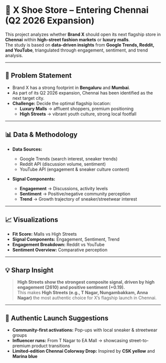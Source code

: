 # 🏬 X Shoe Store – Entering Chennai (Q2 2026 Expansion)

This project analyzes whether **Brand X** should open its next flagship store in **Chennai** within **high-street fashion markets** or **luxury malls**.  
The study is based on **data-driven insights** from **Google Trends, Reddit, and YouTube**, triangulated through engagement, sentiment, and trend analysis.

---

## 📌 Problem Statement
- Brand X has a strong footprint in **Bengaluru** and **Mumbai**.  
- As part of its Q2 2026 expansion, Chennai has been identified as the next target city.  
- **Challenge:** Decide the optimal flagship location:  
  - **Luxury Malls** → affluent shoppers, premium positioning  
  - **High Streets** → vibrant youth culture, strong local footfall  

---

## 📊 Data & Methodology
- **Data Sources:**  
  - Google Trends (search interest, sneaker trends)  
  - Reddit API (discussion volume, sentiment)  
  - YouTube API (engagement & sneaker culture content)  

- **Signal Components:**  
  - **Engagement** → Discussions, activity levels  
  - **Sentiment** → Positive/negative community perception  
  - **Trend** → Growth trajectory of sneaker/streetwear interest  

---

## 📈 Visualizations
- **Fit Score:** Malls vs High Streets  
- **Signal Components:** Engagement, Sentiment, Trend  
- **Engagement Breakdown:** Reddit vs YouTube  
- **Sentiment Overview:** Comparative perception  

---

## 💡 Sharp Insight
> **High Streets show the strongest composite signal, driven by high engagement (2610) and positive sentiment (+0.19).**  
This makes **High Streets (e.g., T Nagar, Nungambakkam, Anna Nagar)** the most authentic choice for X’s flagship launch in Chennai.  

---

## 🚀 Authentic Launch Suggestions
- **Community-first activations:** Pop-ups with local sneaker & streetwear groups  
- **Influencer runs:** From T Nagar to EA Mall → showcasing street-to-premium product transitions  
- **Limited-edition Chennai Colorway Drop:** Inspired by **CSK yellow** and **Marina blue**  

